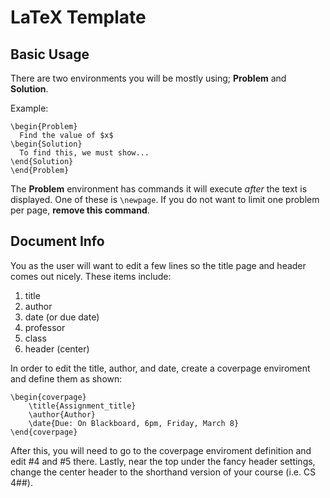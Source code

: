 # LaTeX Template

## Basic Usage
There are two environments you will be mostly using; **Problem** and **Solution**.

Example:

```
\begin{Problem}
  Find the value of $x$
\begin{Solution}
  To find this, we must show...
\end{Solution}
\end{Problem}
```

The **Problem** environment has commands it will execute _after_ the text is displayed. One of these is `\newpage`. If you do not want to limit one problem per page, **remove this command**.

## Document Info
You as the user will want to edit a few lines so the title page and header comes out nicely. These items include:
1. title
2. author
3. date (or due date)
4. professor
5. class
6. header (center)

In order to edit the title, author, and date, create a coverpage enviroment and define them as shown:
```
\begin{coverpage}
    \title{Assignment_title}
    \author{Author}
    \date{Due: On Blackboard, 6pm, Friday, March 8}
\end{coverpage}
```

After this, you will need to go to the coverpage enviroment definition and edit #4 and #5 there. Lastly, near the top under the fancy header settings, change the center header to the shorthand version of your course (i.e. CS 4##).
